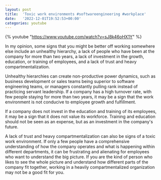 ```yaml
---
layout: post
title:  'Toxic work environments #softwareengineering #workplace'
date:   '2022-12-01T19:52:53+00:00'
categories: youtube
---
```

{% youtube  "https://www.youtube.com/watch?v=sJ8k46oHX1Y" %}
<br />

In my opinion, some signs that you might be better off working somewhere else include an unhealthy hierarchy, a lack of people who have been at the company for more than two years, a lack of investment in the growth, education, or training of employees, and a lack of trust and heavy compartmentalization.

Unhealthy hierarchies can create non-productive power dynamics, such as business development or sales teams being superior to software engineering teams, or managers constantly pulling rank instead of practicing servant leadership. If a company has a high turnover rate, with few people staying for more than two years, it may be a sign that the work environment is not conducive to employee growth and fulfillment.

If a company does not invest in the education and training of its employees, it may be a sign that it does not value its workforce. Training and education should not be seen as an expense, but as an investment in the company's future.

A lack of trust and heavy compartmentalization can also be signs of a toxic work environment. If only a few people have a comprehensive understanding of how the company operates and what is happening within different departments, it can be frustrating and alienating for employees who want to understand the big picture. If you are the kind of person who likes to see the whole picture and understand how different parts of the company fit together, working in a heavily compartmentalized organization may not be a good fit for you.